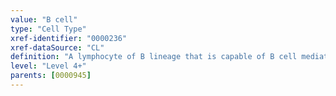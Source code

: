 ```yaml
---
value: "B cell"
type: "Cell Type"
xref-identifier: "0000236"
xref-dataSource: "CL"
definition: "A lymphocyte of B lineage that is capable of B cell mediated immunity."
level: "Level 4+"
parents: [0000945]
---
```

